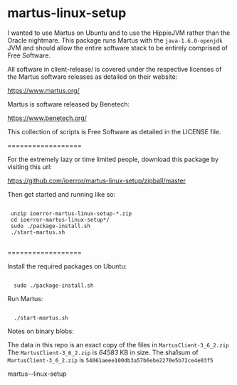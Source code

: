 martus-linux-setup
==================

I wanted to use Martus on Ubuntu and to use the HippieJVM rather than the
Oracle nightmare. This package runs Martus with the
<code>java-1.6.0-openjdk</code> JVM and should allow the entire software stack
to be entirely comprised of Free Software.

All software in client-release/ is covered under the respective licenses of the
Martus software releases as detailed on their website:

  https://www.martus.org/

Martus is software released by Benetech:

  https://www.benetech.org/

This collection of scripts is Free Software as detailed in the LICENSE file.

==================

For the extremely lazy or time limited people, download this package by
visiting this url:

 https://github.com/ioerror/martus-linux-setup/zipball/master

Then get started and running like so:

<pre>
<code>
 unzip ioerror-martus-linux-setup-*.zip
 cd ioerror-martus-linux-setup*/
 sudo ./package-install.sh 
 ./start-martus.sh
</code>
</pre>

==================

Install the required packages on Ubuntu:

<code>
  sudo ./package-install.sh
</code>

Run Martus:

<code>
  ./start-martus.sh
</code>

Notes on binary blobs:

  The data in this repo is an exact copy of the files in <code>MartusClient-3_6_2.zip</code>
  The <code>MartusClient-3_6_2.zip</code> is <i>64583</i> KB in size.
  The sha1sum of <code>MartusClient-3_6_2.zip</code> is <code>54061aeee100db3a57b6ebe2270e5b72ce4e03f5</code>

martus--linux-setup
